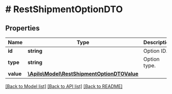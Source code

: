 # # RestShipmentOptionDTO

## Properties

Name | Type | Description | Notes
------------ | ------------- | ------------- | -------------
**id** | **string** | Option ID. | [optional]
**type** | **string** | Option type. | [optional]
**value** | [**\Apilo\Model\RestShipmentOptionDTOValue**](RestShipmentOptionDTOValue.md) |  | [optional]

[[Back to Model list]](../../README.md#models) [[Back to API list]](../../README.md#endpoints) [[Back to README]](../../README.md)
